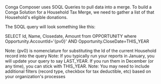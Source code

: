 Conga Composer uses SOQL Queries to pull data into a merge.  To build a Conga Solution for a Household Tax Merge, we need to gather a list of that Household's eligible donations.

The SOQL query will look something like this:

SELECT Id, Name, Closedate, Amount 
from OPPORTUNITY 
where Opportunity.AccountId='{pv0}' AND Opportunity.CloseDate=THIS_YEAR

Note: {pv0} is nomenclature for substituting the Id of the current Household record into the query
Note: If you typically run your reports in January, you will update your query to say LAST_YEAR.  If you run them in December (or any time), you can stick with THIS_YEAR.
Note: You may need to include additional filters (record type, checkbox for tax deductible, etc) based on your organization's processes